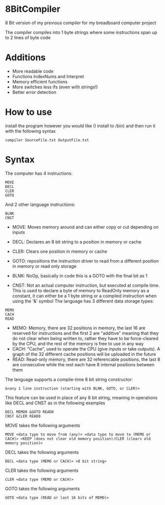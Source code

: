 # 8BitCompiler
 8 Bit version of my previous compiler for my breadboard computer project
 
 The compiler compiles into 1 byte strings where some instructions span up to 2 lines of byte code
 # Additions
 + More readable code
 + Functions IndexNums and Interpret
 + Memory efficient functions
 + More switches less ifs (even with strings!)
 + Better error detection
 
 # How to use
 install the program however you would like (I install to /bin) and then run it with the following syntax
 
 ```
 compiler SourceFile.txt OutputFile.txt
 ```
 
  # Syntax
  The computer has 4 instructions:
  ```
  MOVE
  DECL
  CLER
  GOTO
  ```
  And 2 other language instructions:
  ```
  BLNK
  CNST
  ```
  + MOVE: Moves memory around and can either copy or cut depending on inputs
  + DECL: Declares an 8 bit string to a position in memory or cache
  + CLER: Clears one position in memory or cache
  + GOTO: repositions the instruction driver to read from a different position in memory or read only storage
  
  + BLNK: NoOp, basically in code this is a GOTO with the final bit as 1
  + CNST: Not an actual computer instruction, but executed at compile time. This is used to declare a byte of memory to ReadOnly memory as a constant, it can either be a 1 byte string or a compiled instruction when using the '&' symbol
  The language has 3 different data storage types:
  ```
  MEMO
  CACH
  READ
  ```
  + MEMO: Memory, there are 32 positions in memory, the last 16 are reserved for instructions and the first 2 are "additive" meaning that they do not clear when being written to, rather they have to be force-cleared by the CPU, and the rest of the memory is free to use in any way
  + CACH: "Cache", used to operate the CPU (give inputs or take outputs). A graph of the 32 different cache positions will be uploaded in the future
  + READ: Read-only memory, there are 32 referencable positions, the last 8 are consecutive while the rest each have 8 internal positions between them
  
  The language supports a compile-time 8 bit string constructor:
  ```
  &<any 1 line instruction (starting with BLNK, GOTO, or CLER)>
  ```
  This feature can be used in place of any 8 bit string, meaning in operations like DECL and CNST as in the following examples
  ```
  DECL MEMO0 &GOTO READ0
  CNST &CLER READ0
  ```

  MOVE takes the following arguments
  ```
  MOVE <data type to move from (any)> <data type to move to (MEMO or CACH)> <KEEP (does not clear old memory position)/CLER (clears old memory position)>
  ```
  
  DECL takes the following arguments
  ```
  DECL <data type (MEMO or CACH)> <8 bit string>
  ```
  
  CLER takes the following arguments
  ```
  CLER <data type (MEMO or CACH)>
  ```
  
  GOTO takes the following arguments
  ```
  GOTO <data type (READ or last 16 bits of MEMO)>
  ```
